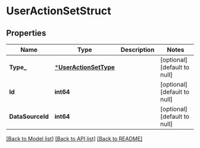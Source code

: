 # UserActionSetStruct

## Properties
Name | Type | Description | Notes
------------ | ------------- | ------------- | -------------
**Type_** | [***UserActionSetType**](UserActionSetType.md) |  | [optional] [default to null]
**Id** | **int64** |  | [optional] [default to null]
**DataSourceId** | **int64** |  | [optional] [default to null]

[[Back to Model list]](../README.md#documentation-for-models) [[Back to API list]](../README.md#documentation-for-api-endpoints) [[Back to README]](../README.md)



